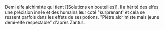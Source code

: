 Demi elfe alchimiste qui tient [[Solutions en bouteilles]].
Il a hérité des elfes une précision innée et des humains leur coté "surprenant" et cela se ressent parfois dans les effets de ses potions.
"Piètre alchimiste mais jeune demi-elfe respectable" d'après Zantus.
